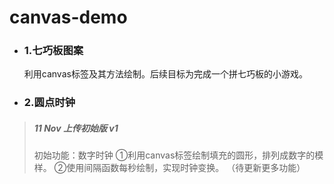 # canvas-demo
- ### 1.七巧板图案
  利用canvas标签及其方法绘制。后续目标为完成一个拼七巧板的小游戏。
- ### 2.圆点时钟
> ##### 11 Nov 上传初始版 v1
>初始功能：数字时钟
>①利用canvas标签绘制填充的圆形，排列成数字的模样。
>②使用间隔函数每秒绘制，实现时钟变换。
（待更新更多功能） 
